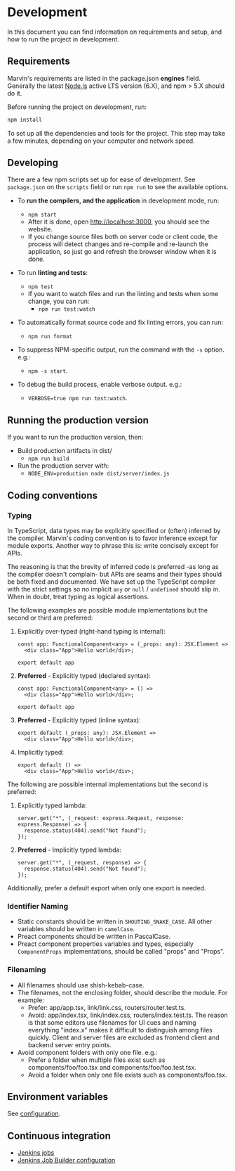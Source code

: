 # Development

In this document you can find information on requirements and setup, and how to
run the project in development.

## Requirements

Marvin's requirements are listed in the package.json **engines** field.
Generally the latest [Node.js] active LTS version (6.X), and npm > 5.X should do
it.

Before running the project on development, run:

```sh
npm install
```

To set up all the dependencies and tools for the project. This step may take
a few minutes, depending on your computer and network speed.

[Node.js]: https://nodejs.org/

## Developing

There are a few npm scripts set up for ease of development. See `package.json`
on the `scripts` field or run `npm run` to see the available options.

* To **run the compilers, and the application** in development mode, run:
  * `npm start`
  * After it is done, open <http://localhost:3000>, you should see the website.
  * If you change source files both on server code or client code, the process
    will detect changes and re-compile and re-launch the application, so just
    go and refresh the browser window when it is done.

* To run **linting and tests**:
  * `npm test`
  * If you want to watch files and run the linting and tests when some change,
    you can run:
    * `npm run test:watch`

* To automatically format source code and fix linting errors, you can run:
  * `npm run format`

* To suppress NPM-specific output, run the command with the `-s` option. e.g.:
  * `npm -s start`.

* To debug the build process, enable verbose output. e.g.:
  * `VERBOSE=true npm run test:watch`.

## Running the production version

If you want to run the production version, then:

* Build production artifacts in dist/
  * `npm run build`
* Run the production server with:
  * `NODE_ENV=production node dist/server/index.js`

## Coding conventions

### Typing

In TypeScript, data types may be explicitly specified or (often) inferred by the
compiler. Marvin's coding convention is to favor inference except for module
exports. Another way to phrase this is: write concisely except for APIs.

The reasoning is that the brevity of inferred code is preferred -as long as
the compiler doesn't complain- but APIs are seams and their types should be
both fixed and documented. We have set up the TypeScript compiler with the
strict settings so no implicit `any` or `null` / `undefined` should slip in.
When in doubt, treat typing as logical assertions.

The following examples are possible module implementations but the second or
third are preferred:

1. Explicitly over-typed (right-hand typing is internal):
    ```tsx
    const app: FunctionalComponent<any> = (_props: any): JSX.Element =>
      <div class="App">Hello world</div>;

    export default app
    ```

2. **Preferred** - Explicitly typed (declared syntax):
    ```tsx
    const app: FunctionalComponent<any> = () =>
      <div class="App">Hello world</div>;

    export default app
    ```

3. **Preferred** - Explicitly typed (inline syntax):
    ```tsx
    export default (_props: any): JSX.Element =>
      <div class="App">Hello world</div>;
    ```

4. Implicitly typed:
    ```tsx
    export default () =>
      <div class="App">Hello world</div>;
    ```

The following are possible internal implementations but the second is preferred:

1. Explicitly typed lambda:
    ```tsx
    server.get("*", (_request: express.Request, response: express.Response) => {
      response.status(404).send("Not found");
    });
    ```

2. **Preferred** - Implicitly typed lambda:
    ```tsx
    server.get("*", (_request, response) => {
      response.status(404).send("Not found");
    });
    ```

Additionally, prefer a default export when only one export is needed.

### Identifier Naming

- Static constants should be written in `SHOUTING_SNAKE_CASE`. All other
  variables should be written in `camelCase`.
- Preact components should be written in PascalCase.
- Preact component properties variables and types, especially
  `ComponentProps` implementations, should be called "props" and "Props".

### Filenaming

- All filenames should use shish-kebab-case.
- The filenames, not the enclosing folder, should describe the module. For
  example:
  - Prefer: app/app.tsx, link/link.css, routers/router.test.ts.
  - Avoid: app/index.tsx, link/index.css, routers/index.test.ts.
  The reason is that some editors use filenames for UI cues and naming
  everything "index.x" makes it difficult to distinguish among files quickly.
  Client and server files are excluded as frontend client and backend server
  entry points.
- Avoid component folders with only one file. e.g.:
  - Prefer a folder when multiple files exist such as components/foo/foo.tsx and
    components/foo/foo.test.tsx.
  - Avoid a folder when only one file exists such as components/foo.tsx.

## Environment variables

See [configuration](../src/server/configuration.ts).

## Continuous integration

- [Jenkins jobs]
- [Jenkins Job Builder configuration]

[Jenkins jobs]: https://integration.wikimedia.org/ci/view/Default/search/?q=marvin
[Jenkins Job Builder configuration]: https://phabricator.wikimedia.org/diffusion/CICF/browse/master/jjb/misc.yaml
